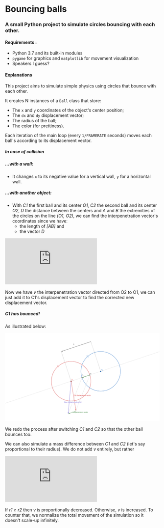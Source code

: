 # Bouncing balls

### A small Python project to simulate circles bouncing with each other.

#### Requirements : 

*   Python 3.7 and its built-in modules
*   `pygame` for graphics and `matplotlib` for movement visualization
*   Speakers I guess?



#### Explanations

This project aims to simulate simple physics using circles that bounce with each other.

It creates N instances of a `Ball` class that store:

-   The `x` and `y` coordinates of the object's center position;
-   The `dx` and `dy` displacement vector;
-   The radius of the ball;
-   The color (for prettiness).



Each iteration of the main loop (every `1/FRAMERATE` seconds) moves each ball's according to its displacement vector.



##### In case of collision

##### …with a wall:

*   It changes `x` to its negative value for a vertical wall, `y` for a horizontal wall.

##### …with another object:

*   With *C1* the first ball and its center *O1*, *C2* the second ball and its center *O2*, *D* the distance between the centers and *A* and *B* the extremities of the circles on the line *(O1, O2)*, we can find the interpenetration vector's coordinates since we have:
    *   the length of *[AB]* and
    *   the vector *D*



![equation](https://latex.codecogs.com/png.latex?%5Clarge%20%7B%5Ccolor%7BRed%7D%20v%20%3D%20%28%5Cfrac%7BD_x%20%5Ctimes%20AB%7D%7B%7C%5Coverrightarrow%7BD%7D%7C%7D%2C%20%5Cfrac%7BD_y%20%5Ctimes%20AB%7D%7B%7C%5Coverrightarrow%7BD%7D%7C%7D%29%7D)



Now we have *v* the interpenetration vector directed from O2 to O1, we can just add it to C1's displacement vector to find the corrected new displacement vector.

##### C1 has bounced!

As illustrated below:

![illustration 1](./illu1.png)

We redo the process after switching *C1* and *C2* so that the other ball bounces too.

We can also simulate a mass difference between *C1* and *C2* (let's say proportional to their radius). We do not add *v* entirely, but rather

![equation](https://latex.codecogs.com/png.latex?%5Clarge%20%5C%5C%20%7B%5Ccolor%7BRed%7D%20x%20%5Cleftarrow%20x%20&plus;%20%5Cfrac%7Bv_x%20%5Ctimes%20%7Br_2%7D%7D%7Br_1%7D%20%7D%5C%5C%20%7B%5Ccolor%7BRed%7D%20y%20%5Cleftarrow%20y%20&plus;%20%5Cfrac%7Bv_y%20%5Ctimes%20%7Br_2%7D%7D%7Br_1%7D%7D)

If *r1* ≥ *r2* then *v* is proportionally decreased. Otherwise, *v* is  increased. To counter that, we normalize the total movement of the simulation so it doesn't scale-up infinitely.

